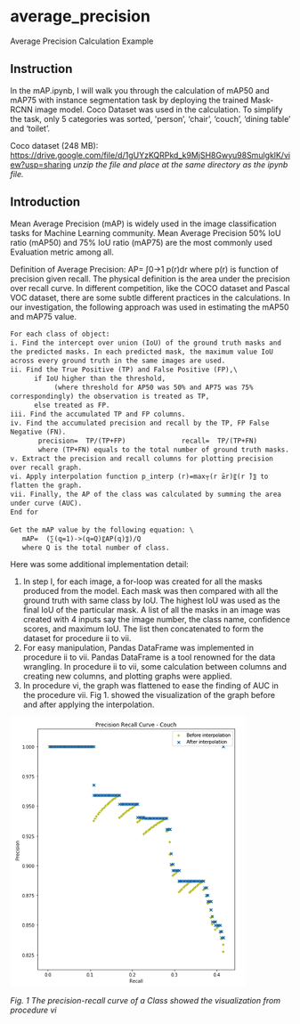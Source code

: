 # average_precision
Average Precision Calculation Example

## Instruction
In the mAP.ipynb, I will walk you through the calculation of mAP50 and mAP75 with instance segmentation task by deploying the trained Mask-RCNN image model. Coco Dataset was used in the calculation. To simplify the task, only 5 categories was sorted, 'person’, ‘chair’, ‘couch’, ‘dining table’ and ‘toilet’. 

Coco dataset (248 MB): https://drive.google.com/file/d/1gUYzKQRPkd_k9MjSH8Gwyu98SmulgklK/view?usp=sharing
*unzip the file and place at the same directory as the ipynb file.*

## Introduction
Mean Average Precision (mAP) is widely used in the image classification tasks for Machine Learning community. Mean Average Precision 50% IoU ratio (mAP50) and 75% IoU ratio (mAP75) are the most commonly used Evaluation metric among all. 

Definition of Average Precision: AP= ∫0->1 p(r)dr where p(r) is function of precision given recall. The physical definition is the area under the precision over recall curve. In different competition, like the COCO dataset and Pascal VOC dataset, there are some subtle different practices in the calculations. In our investigation, the following approach was used in estimating the mAP50 and mAP75 value. 

```
For each class of object:
i. Find the intercept over union (IoU) of the ground truth masks and the predicted masks. In each predicted mask, the maximum value IoU across every ground truth in the same images are used. 
ii. Find the True Positive (TP) and False Positive (FP),\
      if IoU higher than the threshold, 
           (where threshold for AP50 was 50% and AP75 was 75% correspondingly) the observation is treated as TP, 
      else treated as FP.
iii. Find the accumulated TP and FP columns.
iv. Find the accumulated precision and recall by the TP, FP False Negative (FN). 
       precision=  TP/(TP+FP)              recall=  TP/(TP+FN)
       where (TP+FN) equals to the total number of ground truth masks.
v. Extract the precision and recall columns for plotting precision over recall graph. 
vi. Apply interpolation function p_interp (r)=max┬(r ̃≥r)⁡〖(r ̃)〗 to flatten the graph.
vii. Finally, the AP of the class was calculated by summing the area under curve (AUC). 
End for

Get the mAP value by the following equation: \
   mAP=  (∑(q=1)->(q=Q)〖AP(q)〗)/Q
   where Q is the total number of class.
```

Here was some additional implementation detail:
1.	In step I, for each image, a for-loop was created for all the masks produced from the model. Each mask was then compared with all the ground truth with same class by IoU. The highest IoU was used as the final IoU of the particular mask. A list of all the masks in an image was created with 4 inputs say the image number, the class name, confidence scores, and maximum IoU. The list then concatenated to form the dataset for procedure ii to vii.
2.	For easy manipulation, Pandas DataFrame was implemented in procedure ii to vii. Pandas DataFrame is a tool renowned for the data wrangling. In procedure ii to vii, some calculation between columns and creating new columns, and plotting graphs were applied. 
3.	In procedure vi, the graph was flattened to ease the finding of AUC in the procedure vii. Fig 1. showed the visualization of the graph before and after applying the interpolation. 

![](https://github.com/namm2008/average_precision/blob/main/Curve.png)

*Fig. 1 The precision-recall curve of a Class showed the visualization from procedure vi*



